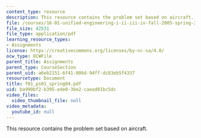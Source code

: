 ```yaml
---
content_type: resource
description: This resource contains the problem set based on aircraft.
file: /courses/16-01-unified-engineering-i-ii-iii-iv-fall-2005-spring-2006/ba990bf2b395ede03be2caead01bc5dc_f01_ps01_spring04.pdf
file_size: 42531
file_type: application/pdf
learning_resource_types:
- Assignments
license: https://creativecommons.org/licenses/by-nc-sa/4.0/
ocw_type: OCWFile
parent_title: Assignments
parent_type: CourseSection
parent_uid: a6eb2151-6f41-806d-94ff-dc83eb5f4337
resourcetype: Document
title: f01_ps01_spring04.pdf
uid: ba990bf2-b395-ede0-3be2-caead01bc5dc
video_files:
  video_thumbnail_file: null
video_metadata:
  youtube_id: null
---
```

This resource contains the problem set based on aircraft.